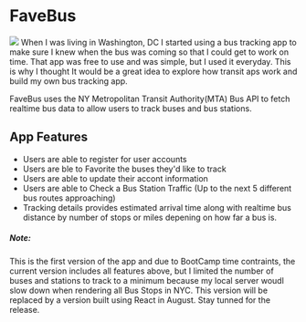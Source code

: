 # FaveBus

![](image.png)
When I was living in Washington, DC I started using a bus tracking app to make sure I knew when the bus was coming so that I could get to work on time. That app was free to use and was simple, but I used it everyday. This is why I thought It would be a great idea to explore how transit aps work and build my own bus tracking app. 

FaveBus uses the NY Metropolitan Transit Authority(MTA) Bus API to fetch realtime bus data to allow users to track buses and bus stations. 

## App Features 
- Users are able to register for user accounts 
- Users are ble to Favorite the buses they'd like to track
- Users are able to update their accont information
- Users are able to Check a Bus Station Traffic (Up to the next 5 different bus routes approaching) 
- Tracking details provides estimated arrival time along with realtime bus distance by number of stops or miles depening on how far a bus is.


##### Note: 
This is the first version of the app and due to BootCamp time contraints, the current version includes all features above, but I limited the number of buses and stations to track to a minimum because my local server woudl slow down when rendering all Bus Stops in NYC. This version will be replaced by a version built using React in August. Stay tunned for the release. 
